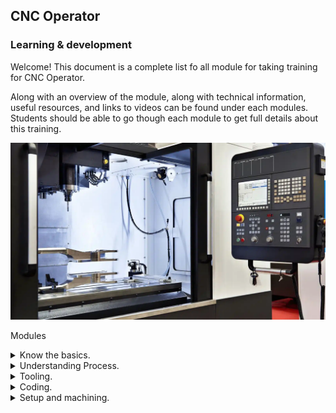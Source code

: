 ## CNC Operator
### Learning & development
Welcome! This document is a complete list fo all module for taking training for CNC Operator. 

Along with an overview of the module, along with technical information, useful resources, and links to videos can be found under each modules. 
Students should be able to go though each module to get full details about this training.

![CNC Milling Machine](images/cnc-machine.jpg.webp)

Modules
<details>
<summary>Know the basics.</summary>

  - **Machine Maintenance**

    - Link to CNC Milling Machine Maintenance Video.
         - [CNC Milling machine maintenance](https://drive.google.com/file/d/1KnSflr7EfE2tNX1U7pp6vTA1TwjFUWbg/view?usp=drive_link)
   
</details>  

<details>
<summary>Understanding Process.</summary>
</details>

<details>
<summary>Tooling.</summary>

- **Speeds & Feeds**

    - Link to Video to understand calculation of Speed & Feed in machining
         - [Speeds & Feeds Part 1](https://drive.google.com/file/d/1gvR8f9bnPZjLrWY_Jv1H3pN0ed1RpbqP/view?usp=drive_link)
         - [Speeds & Feeds Part 2](https://drive.google.com/file/d/1DsCkQOSpyemhlnEyhX_-QOer0hD4TfbI/view?usp=drive_link)
</details>

<details>
<summary>Coding.</summary>

- **G & M Code**

    - Link to G & M Code basics Video.
         - [CNC Milling machine Coding](https://drive.google.com/file/d/1oBz52d4kjt5aYJ5fNEcydOtUPrNZSapI/view?usp=drive_link)
  
</details>

<details>
<summary>Setup and machining.</summary>


  - **CNC Mill Tutorial** - Below topics are covered in this video tutorial
    - [CNC Milling Turorial](https://drive.google.com/file/d/1NkA_WdPVcbZo8QnTUrKDcC3Ld5iI8tSQ/view?usp=drive_link)
      - Tool Change and Edge finder.
      - Locating Part.
      - Zeroing Part.
      - Tool Change.
      - Machining Part and Running G-Code
      - Clean-up

   - **CNC Mill machining** - Below 2 video covers multisetup part machining training
     - [First Setup](https://drive.google.com/file/d/1yy8SxxroQqPrRxoPESRw4Z45farlKz9v/view?usp=drive_link)
     - [Second Setup](https://drive.google.com/file/d/1eWqnB06XG1MOyC1_OBEUsPOZiFHE1eld/view?usp=drive_link)
</details>

